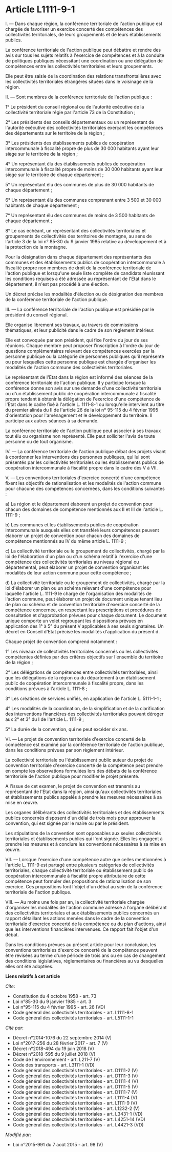 # Article L1111-9-1

I. ― Dans chaque région, la conférence territoriale de l'action publique est chargée de favoriser un exercice concerté des
compétences des collectivités territoriales, de leurs groupements et de leurs établissements publics.

La conférence territoriale de l'action publique peut débattre et rendre des avis sur tous les sujets relatifs à l'exercice de
compétences et à la conduite de politiques publiques nécessitant une coordination ou une délégation de compétences entre les
collectivités territoriales et leurs groupements.

Elle peut être saisie de la coordination des relations transfrontalières avec les collectivités territoriales étrangères
situées dans le voisinage de la région.

II. ― Sont membres de la conférence territoriale de l'action publique :

1° Le président du conseil régional ou de l'autorité exécutive de la collectivité territoriale régie par l'article 73 de la
Constitution ;

2° Les présidents des conseils départementaux ou un représentant de l'autorité exécutive des collectivités territoriales
exerçant les compétences des départements sur le territoire de la région ;

3° Les présidents des établissements publics de coopération intercommunale à fiscalité propre de plus de 30 000 habitants
ayant leur siège sur le territoire de la région ;

4° Un représentant élu des établissements publics de coopération intercommunale à fiscalité propre de moins de 30 000
habitants ayant leur siège sur le territoire de chaque département ;

5° Un représentant élu des communes de plus de 30 000 habitants de chaque département ;

6° Un représentant élu des communes comprenant entre 3 500 et 30 000 habitants de chaque département ;

7° Un représentant élu des communes de moins de 3 500 habitants de chaque département ;

8° Le cas échéant, un représentant des collectivités territoriales et groupements de collectivités des territoires de
montagne, au sens de l'article 3 de la loi n° 85-30 du 9 janvier 1985 relative au développement et à la protection de la
montagne.

Pour la désignation dans chaque département des représentants des communes et des établissements publics de coopération
intercommunale à fiscalité propre non membres de droit de la conférence territoriale de l'action publique et lorsqu'une seule
liste complète de candidats réunissant les conditions requises a été adressée au représentant de l'Etat dans le département,
il n'est pas procédé à une élection.

Un décret précise les modalités d'élection ou de désignation des membres de la conférence territoriale de l'action publique.

III. ― La conférence territoriale de l'action publique est présidée par le président du conseil régional.

Elle organise librement ses travaux, au travers de commissions thématiques, et leur publicité dans le cadre de son règlement
intérieur.

Elle est convoquée par son président, qui fixe l'ordre du jour de ses réunions. Chaque membre peut proposer l'inscription à
l'ordre du jour de questions complémentaires relevant des compétences exercées par la personne publique ou la catégorie de
personnes publiques qu'il représente ou pour lesquelles cette personne publique est chargée d'organiser les modalités de
l'action commune des collectivités territoriales.

Le représentant de l'Etat dans la région est informé des séances de la conférence territoriale de l'action publique. Il y
participe lorsque la conférence donne son avis sur une demande d'une collectivité territoriale ou d'un établissement public
de coopération intercommunale à fiscalité propre tendant à obtenir la délégation de l'exercice d'une compétence de l'Etat
dans le cadre fixé à l'article L. 1111-8-1 ou lorsqu'elle intervient au titre du premier alinéa du II de l'article 26 de la
loi n° 95-115 du 4 février 1995 d'orientation pour l'aménagement et le développement du territoire. Il participe aux autres
séances à sa demande.

La conférence territoriale de l'action publique peut associer à ses travaux tout élu ou organisme non représenté. Elle peut
solliciter l'avis de toute personne ou de tout organisme.

IV. ― La conférence territoriale de l'action publique débat des projets visant à coordonner les interventions des personnes
publiques, qui lui sont présentés par les collectivités territoriales ou les établissements publics de coopération
intercommunale à fiscalité propre dans le cadre des V à VII.

V. ― Les conventions territoriales d'exercice concerté d'une compétence fixent les objectifs de rationalisation et les
modalités de l'action commune pour chacune des compétences concernées, dans les conditions suivantes :

a) La région et le département élaborent un projet de convention pour chacun des domaines de compétence mentionnés aux II et
III de l'article L. 1111-9 ;

b) Les communes et les établissements publics de coopération intercommunale auxquels elles ont transféré leurs compétences
peuvent élaborer un projet de convention pour chacun des domaines de compétence mentionnés au IV du même article L. 1111-9 ;

c) La collectivité territoriale ou le groupement de collectivités, chargé par la loi de l'élaboration d'un plan ou d'un
schéma relatif à l'exercice d'une compétence des collectivités territoriales au niveau régional ou départemental, peut
élaborer un projet de convention organisant les modalités de leur action commune pour cette compétence ;

d) La collectivité territoriale ou le groupement de collectivités, chargé par la loi d'élaborer un plan ou un schéma relevant
d'une compétence pour laquelle l'article L. 1111-9 le charge de l'organisation des modalités de l'action commune, peut
élaborer un projet de document unique tenant lieu de plan ou schéma et de convention territoriale d'exercice concerté de la
compétence concernée, en respectant les prescriptions et procédures de consultation et d'approbation prévues pour chaque
document. Le document unique comporte un volet regroupant les dispositions prévues en application des 1° à 5° du présent V
applicables à ses seuls signataires. Un décret en Conseil d'Etat précise les modalités d'application du présent d.

Chaque projet de convention comprend notamment :

1° Les niveaux de collectivités territoriales concernés ou les collectivités compétentes définies par des critères objectifs
sur l'ensemble du territoire de la région ;

2° Les délégations de compétences entre collectivités territoriales, ainsi que les délégations de la région ou du département
à un établissement public de coopération intercommunale à fiscalité propre, dans les conditions prévues à l'article L.
1111-8 ;

3° Les créations de services unifiés, en application de l'article L. 5111-1-1 ;

4° Les modalités de la coordination, de la simplification et de la clarification des interventions financières des
collectivités territoriales pouvant déroger aux 2° et 3° du I de l'article L. 1111-9 ;

5° La durée de la convention, qui ne peut excéder six ans.

VI. ― Le projet de convention territoriale d'exercice concerté de la compétence est examiné par la conférence territoriale de
l'action publique, dans les conditions prévues par son règlement intérieur.

La collectivité territoriale ou l'établissement public auteur du projet de convention territoriale d'exercice concerté de la
compétence peut prendre en compte les observations formulées lors des débats de la conférence territoriale de l'action
publique pour modifier le projet présenté.

A l'issue de cet examen, le projet de convention est transmis au représentant de l'Etat dans la région, ainsi qu'aux
collectivités territoriales et établissements publics appelés à prendre les mesures nécessaires à sa mise en œuvre.

Les organes délibérants des collectivités territoriales et des établissements publics concernés disposent d'un délai de trois
mois pour approuver la convention, qui est signée par le maire ou par le président.

Les stipulations de la convention sont opposables aux seules collectivités territoriales et établissements publics qui l'ont
signée. Elles les engagent à prendre les mesures et à conclure les conventions nécessaires à sa mise en œuvre.

VII. ― Lorsque l'exercice d'une compétence autre que celles mentionnées à l'article L. 1111-9 est partagé entre plusieurs
catégories de collectivités territoriales, chaque collectivité territoriale ou établissement public de coopération
intercommunale à fiscalité propre attributaire de cette compétence peut formuler des propositions de rationalisation de son
exercice. Ces propositions font l'objet d'un débat au sein de la conférence territoriale de l'action publique.

VIII. ― Au moins une fois par an, la collectivité territoriale chargée d'organiser les modalités de l'action commune adresse
à l'organe délibérant des collectivités territoriales et aux établissements publics concernés un rapport détaillant les
actions menées dans le cadre de la convention territoriale d'exercice concerté de la compétence ou du plan d'actions, ainsi
que les interventions financières intervenues. Ce rapport fait l'objet d'un débat.

Dans les conditions prévues au présent article pour leur conclusion, les conventions territoriales d'exercice concerté de la
compétence peuvent être révisées au terme d'une période de trois ans ou en cas de changement des conditions législatives,
réglementaires ou financières au vu desquelles elles ont été adoptées.

**Liens relatifs à cet article**

_Cite_:

  - Constitution du 4 octobre 1958 - art. 73
  - Loi n°85-30 du 9 janvier 1985 - art. 3
  - Loi n°95-115 du 4 février 1995 - art. 26 (VD)
  - Code général des collectivités territoriales - art. L1111-8-1
  - Code général des collectivités territoriales - art. L5111-1-1

_Cité par_:

  - Décret n°2014-1076 du 22 septembre 2014 (V)
  - Loi n°2017-256 du 28 février 2017 - art. 7 (V)
  - Décret n°2018-494 du 19 juin 2018 (V)
  - Décret n°2018-595 du 9 juillet 2018 (V)
  - Code de l'environnement - art. L211-7 (V)
  - Code des transports - art. L3111-1 (VD)
  - Code général des collectivités territoriales - art. D1111-2 (V)
  - Code général des collectivités territoriales - art. D1111-3 (V)
  - Code général des collectivités territoriales - art. D1111-4 (V)
  - Code général des collectivités territoriales - art. D1111-5 (V)
  - Code général des collectivités territoriales - art. D1111-7 (V)
  - Code général des collectivités territoriales - art. L1111-4 (V)
  - Code général des collectivités territoriales - art. L1111-9 (V)
  - Code général des collectivités territoriales - art. L1232-2 (V)
  - Code général des collectivités territoriales - art. L3431-1 (VD)
  - Code général des collectivités territoriales - art. L4251-14 (VD)
  - Code général des collectivités territoriales - art. L4421-3 (VD)

_Modifié par_:

  - Loi n°2015-991 du 7 août 2015 - art. 98 (V)

